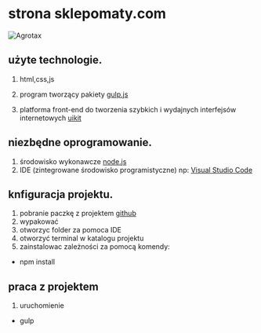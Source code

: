 # strona sklepomaty.com

![Agrotax](./sklepomaty.jpg)

## użyte technologie.

1. html,css,js
2. program tworzący pakiety [gulp.js](https://gulpjs.com/)

3. platforma front-end do tworzenia szybkich i wydajnych interfejsów internetowych [uikit](https://getuikit.com/)

## niezbędne oprogramowanie.

1. środowisko wykonawcze [node.js](https://nodejs.org/en/)
2. IDE (zintegrowane środowisko programistyczne) np: [Visual Studio Code](https://code.visualstudio.com/)

## knfiguracja projektu.

1. pobranie paczkę z projektem [github](https://github.com/pablop76/sklepomat)
2. wypakować
3. otworzyc folder za pomoca IDE
4. otworzyć terminal w katalogu projektu
5. zainstalowac zależności za pomocą komendy:

- npm install

## praca z projektem

1. uruchomienie

- gulp
